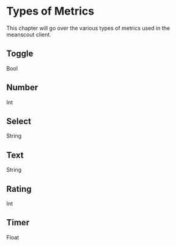 # Types of Metrics

This chapter will go over the various types of metrics used in the meanscout client.

## Toggle
Bool

## Number
Int

## Select
String

## Text
String

## Rating
Int

## Timer
Float
